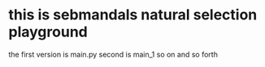# this is sebmandals natural selection playground

the first version is main.py
second is main_1
so on and so forth
